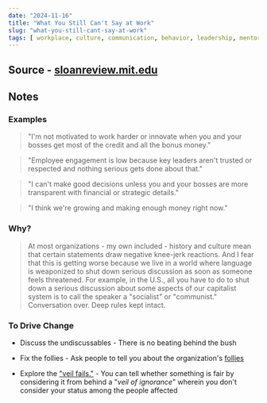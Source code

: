 ```yaml
---
date: "2024-11-16"
title: "What You Still Can't Say at Work"
slug: "what-you-still-cant-say-at-work"
tags: [ workplace, culture, communication, behavior, leadership, mentoring ]
---
```




## Source - [sloanreview.mit.edu][1]

## Notes

### Examples
> "I'm not motivated to work harder or innovate when you and your bosses get most of the credit and all the bonus money."

> "Employee engagement is low because key leaders aren't trusted or respected and nothing serious gets done about that."

> "I can't make good decisions unless you and your bosses are more transparent with financial or strategic details."

> "I think we're growing and making enough money right now."

### Why?

> At most organizations - my own included - history and culture mean that certain statements draw negative knee-jerk reactions. And I fear that this is getting worse because we live in a world where language is weaponized to shut down serious discussion as soon as someone feels threatened. For example, in the U.S., all you have to do to shut down a serious discussion about some aspects of our capitalist system is to call the speaker a "socialist" or "communist." Conversation over. Deep rules kept intact.

### To Drive Change
* Discuss the undiscussables - There is no beating behind the bush
* Fix the follies - Ask people to tell you about the organization's [follies][2]
* Explore the ["veil fails."][3] - You can tell whether something is fair by considering it from behind a "_veil of ignorance_" wherein you don't consider your status among the people affected



   [1]: https://www.sloanreview.mit.edu/article/what-you-still-cant-say-at-work/
   [2]: https://dictionary.cambridge.org/dictionary/english/folly
   [3]: https://en.wikipedia.org/wiki/Original_position
